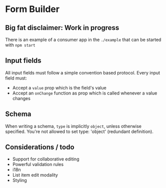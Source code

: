 # Form Builder

## Big fat disclaimer: Work in progress

There is an example of a consumer app in the `./example` that can be started with `npm start`


## Input fields

All input fields must follow a simple convention based protocol.
Every input field must:
 - Accept a `value` prop which is the field's value
 - Accept an `onChange` function as prop which is called whenever a value changes


## Schema
When writing a schema, `type` is implicitly `object`, unless otherwise specified. You're not allowed to set type: 'object' (redundant definition).


## Considerations / todo
 - Support for collaborative editing
 - Powerful validation rules
 - i18n
 - List item edit modality
 - Styling
